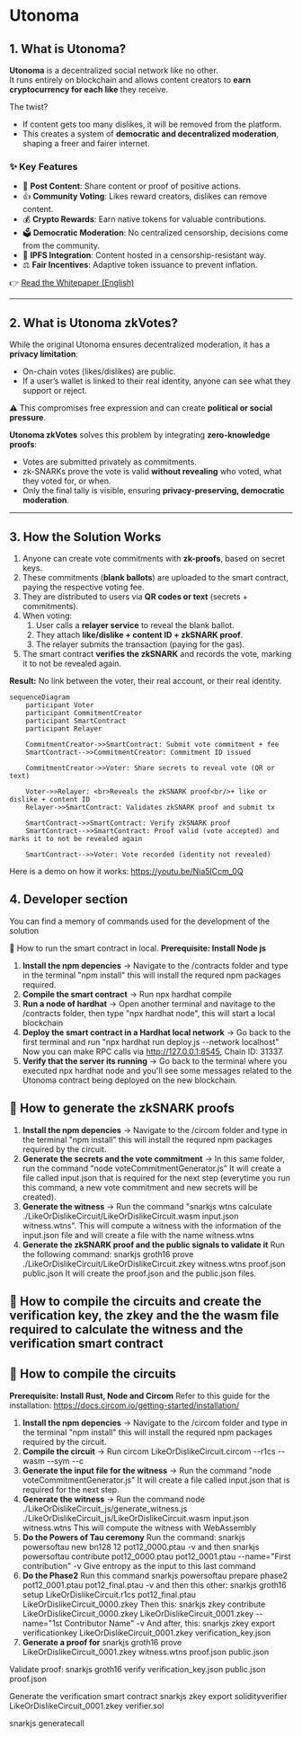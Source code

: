 # Utonoma

## 1. What is Utonoma?  

**Utonoma** is a decentralized social network like no other.  
It runs entirely on blockchain and allows content creators to **earn cryptocurrency for each like** they receive.  

The twist?  
- If content gets too many dislikes, it will be removed from the platform.  
- This creates a system of **democratic and decentralized moderation**, shaping a freer and fairer internet.  

### ✨ Key Features  
- 📝 **Post Content**: Share content or proof of positive actions.  
- 👍 **Community Voting**: Likes reward creators, dislikes can remove content.  
- 💰 **Crypto Rewards**: Earn native tokens for valuable contributions.  
- 🗳 **Democratic Moderation**: No centralized censorship, decisions come from the community.  
- 📂 **IPFS Integration**: Content hosted in a censorship-resistant way.  
- ⚖️ **Fair Incentives**: Adaptive token issuance to prevent inflation.  

👉 [Read the Whitepaper (English)](https://blog.utonoma.com/wp-content/uploads/2024/04/utonoma_en.pdf)  

---

## 2. What is Utonoma zkVotes?  

While the original Utonoma ensures decentralized moderation, it has a **privacy limitation**:  
- On-chain votes (likes/dislikes) are public.  
- If a user’s wallet is linked to their real identity, anyone can see what they support or reject.  

⚠️ This compromises free expression and can create **political or social pressure**.  

**Utonoma zkVotes** solves this problem by integrating **zero-knowledge proofs**:  
- Votes are submitted privately as commitments.  
- zk-SNARKs prove the vote is valid **without revealing** who voted, what they voted for, or when.  
- Only the final tally is visible, ensuring **privacy-preserving, democratic moderation**.  

---

## 3. How the Solution Works  

1. Anyone can create vote commitments with **zk-proofs**, based on secret keys.  
2. These commitments (**blank ballots**) are uploaded to the smart contract, paying the respective voting fee.  
3. They are distributed to users via **QR codes or text** (secrets + commitments).  
4. When voting:  
   1. User calls a **relayer service** to reveal the blank ballot.  
   2. They attach **like/dislike + content ID + zkSNARK proof**.  
   3. The relayer submits the transaction (paying for the gas).  
5. The smart contract **verifies the zkSNARK** and records the vote, marking it to not be revealed again.  

**Result:** No link between the voter, their real account, or their real identity.  

```mermaid
sequenceDiagram
    participant Voter
    participant CommitmentCreator
    participant SmartContract
    participant Relayer

    CommitmentCreator->>SmartContract: Submit vote commitment + fee
    SmartContract-->>CommitmentCreator: Commitment ID issued

    CommitmentCreator->>Voter: Share secrets to reveal vote (QR or text)

    Voter->>Relayer: <br>Reveals the zkSNARK proof<br/>+ like or dislike + content ID
    Relayer->>SmartContract: Validates zkSNARK proof and submit tx

    SmartContract->>SmartContract: Verify zkSNARK proof
    SmartContract-->>SmartContract: Proof valid (vote accepted) and marks it to not be revealed again

    SmartContract-->>Voter: Vote recorded (identity not revealed)
```

Here is a demo on how it works:
https://youtu.be/Nia5ICcm_0Q


## 4. Developer section
You can find a memory of commands used for the development of the solution

📖 How to run the smart contract in local.
**Prerequisite: Install Node js**
1. **Install the npm depencies** → Navigate to the /contracts folder and type in the terminal "npm install" this will install the requred npm packages required.
2. **Compile the smart contract** → Run npx hardhat compile
3. **Run a node of hardhat** → Open another terminal and navitage to the /contracts folder, then type "npx hardhat node", this will start a local blockchain
4. **Deploy the smart contract in a Hardhat local network** → Go back to the first terminal and run "npx hardhat run deploy.js --network localhost"
Now you can make RPC calls via http://127.0.0.1:8545, Chain ID: 31337.
5. **Verify that the server its running** → Go back to the terminal where you executed npx hardhat node and you'll see some messages related to the Utonoma contract being deployed on the new blockchain.

## 📖 How to generate the zkSNARK proofs
1. **Install the npm depencies** → Navigate to the /circom folder and type in the terminal "npm install" this will install the requred npm packages required by the circuit.
2. **Generate the secrets and the vote commitment** → In this same folder, run the command "node voteCommitmentGenerator.js" It will create a file called input.json that is required for the next step (everytime you run this 
command, a new vote commitment and new secrets will be created).
3. **Generate the witness** → Run the command "snarkjs wtns calculate ./LikeOrDislikeCircuit/LikeOrDislikeCircuit.wasm input.json witness.wtns". This will compute a witness with the information of the input.json file and will create a file with the name witness.wtns
4. **Generate the zkSNARK proof and the public signals to validate it** Run the following command:
snarkjs groth16 prove ./LikeOrDislikeCircuit/LikeOrDislikeCircuit.zkey witness.wtns proof.json public.json
It will create the proof.json and the public.json files.

## 📖 How to compile the circuits and create the verification key, the zkey and the the wasm file required to calculate the witness and the verification smart contract


## 📖 How to compile the circuits
**Prerequisite: Install Rust, Node and Circom** Refer to this guide for the installation: https://docs.circom.io/getting-started/installation/
1. **Install the npm depencies** → Navigate to the /circom folder and type in the terminal "npm install" this will install the requred npm packages required by the circuit.
2. **Compile the circuit** → Run circom LikeOrDislikeCircuit.circom --r1cs --wasm --sym --c
3. **Generate the input file for the witness** → Run the command "node voteCommitmentGenerator.js" It will create a file called input.json that is required for the next step.
4. **Generate the witness** → Run the command node ./LikeOrDislikeCircuit_js/generate_witness.js ./LikeOrDislikeCircuit_js/LikeOrDislikeCircuit.wasm input.json witness.wtns
This will compute the witness with WebAssembly
5. **Do the Powers of Tau ceremony** Run the command: 
snarkjs powersoftau new bn128 12 pot12_0000.ptau -v 
and then 
snarkjs powersoftau contribute pot12_0000.ptau pot12_0001.ptau --name="First contribution" -v
Give entropy as the input to this last command
6. **Do the Phase2** Run this command snarkjs powersoftau prepare phase2 pot12_0001.ptau pot12_final.ptau -v
and then this other:
snarkjs groth16 setup LikeOrDislikeCircuit.r1cs pot12_final.ptau LikeOrDislikeCircuit_0000.zkey
Then this:
snarkjs zkey contribute LikeOrDislikeCircuit_0000.zkey LikeOrDislikeCircuit_0001.zkey --name="1st Contributor Name" -v
And after, this:
snarkjs zkey export verificationkey LikeOrDislikeCircuit_0001.zkey verification_key.json
7. **Generate a proof for** 
snarkjs groth16 prove LikeOrDislikeCircuit_0001.zkey witness.wtns proof.json public.json

Validate proof:
snarkjs groth16 verify verification_key.json public.json proof.json

Generate the verification smart contract
snarkjs zkey export solidityverifier LikeOrDislikeCircuit_0001.zkey verifier.sol

snarkjs generatecall
